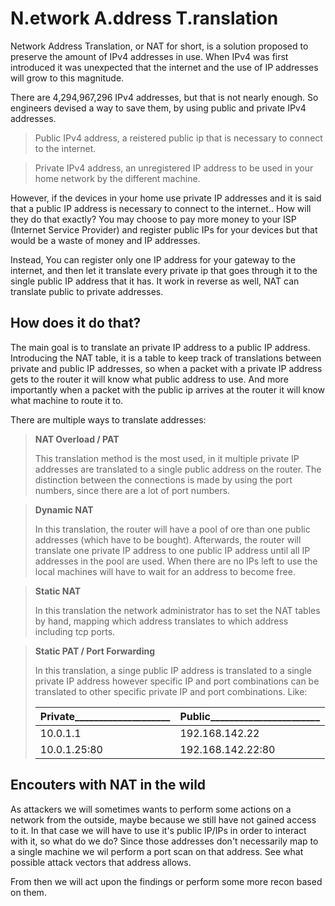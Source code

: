 # N.etwork A.ddress T.ranslation

Network Address Translation, or NAT for short, is a solution proposed to preserve the amount of IPv4 addresses in use. When IPv4 was first introduced it was unexpected that the internet and the use of IP addresses will grow to this magnitude.

There are 4,294,967,296 IPv4 addresses, but that is not nearly enough. So engineers devised a way to save them, by using public and private IPv4 addresses.

> Public IPv4 address, a reistered public ip that is necessary to connect to the internet.

> Private IPv4 address, an unregistered IP address to be used in your home network by the different machine.

However, if the devices in your home use private IP addresses and it is said that a public IP address is necessary to connect to the internet.. How will they do that exactly? You may choose to pay more money to your ISP (Internet Service Provider) and register public IPs for your devices but that would be a waste of money and IP addresses.

Instead, You can register only one IP address for your gateway to the internet, and then let it translate every private ip that goes through it to the single public IP address that it has. It work in reverse as well, NAT can translate public to private addresses.

## How does it do that?

The main goal is to translate an private IP address to a public IP address. Introducing the NAT table, it is a table to keep track of translations between private and public IP addresses, so when a packet with a private IP address gets to the router it will know what public address to use. And more importantly when a packet with the public ip arrives at the router it will know what machine to route it to.

There are multiple ways to translate addresses:

> **NAT Overload / PAT**
>
> This translation method is the most used, in it multiple private IP addresses are translated to a single public address on the router.
> The distinction between the connections is made by using the port numbers, since there are a lot of port numbers.

> **Dynamic NAT**
>
> In this translation, the router will have a pool of ore than one public addresses (which have to be bought). Afterwards, the router will translate one private IP address to one public IP address until all IP addresses in the pool are used. When there are no IPs left to use the local machines will have to wait for an address to become free.

> **Static NAT**
>
> In this translation the network administrator has to set the NAT tables by hand, mapping which address translates to which address including tcp ports.

> **Static PAT / Port Forwarding**
>
> In this translation, a singe public IP address is translated to a single private IP address however specific IP and port combinations can be translated to other specific private IP and port combinations. Like:
> 
> | Private____________________ | Public_______________________ |
> | ----                        | ----                          |
> | 10.0.1.1                    | 192.168.142.22                |
> | 10.0.1.25:80                | 192.168.142.22:80             |

## Encouters with NAT in the wild

As attackers we will sometimes wants to perform some actions on a network from the outside, maybe because we still have not gained access to it. In that case we will have to use it's public IP/IPs in order to interact with it, so what do we do? Since those addresses don't necessarily map to a single machine we wil perform a port scan on that address. See what possible attack vectors that address allows.

From then we will act upon the findings or perform some more recon based on them.